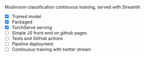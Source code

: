 Mushroom classification continuous training, served with Streamlit

- [x] Trained model
- [x] Packaged
- [x] TorchServe serving
- [ ] Simple JS front-end on github pages
- [ ] Tests and GitHub actions
- [ ] Pipeline deployment
- [ ] Continuous training with twitter stream